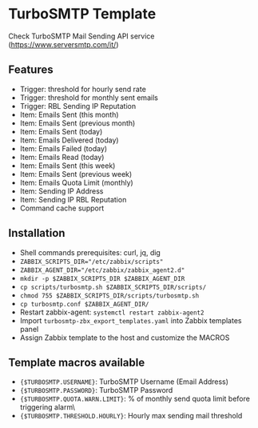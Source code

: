 # TurboSMTP Template
Check TurboSMTP Mail Sending API service (https://www.serversmtp.com/it/)

## Features
- Trigger: threshold for hourly send rate
- Trigger: threshold for monthly sent emails
- Trigger: RBL Sending IP Reputation
- Item: Emails Sent (this month)
- Item: Emails Sent (previous month)
- Item: Emails Sent (today)
- Item: Emails Delivered (today)
- Item: Emails Failed (today)
- Item: Emails Read (today)
- Item: Emails Sent (this week)
- Item: Emails Sent (previous week)
- Item: Emails Quota Limit (monthly)
- Item: Sending IP Address
- Item: Sending IP RBL Reputation
- Command cache support

## Installation
- Shell commands prerequisites: curl, jq, dig
- `ZABBIX_SCRIPTS_DIR="/etc/zabbix/scripts"`
- `ZABBIX_AGENT_DIR="/etc/zabbix/zabbix_agent2.d"`
- `mkdir -p $ZABBIX_SCRIPTS_DIR $ZABBIX_AGENT_DIR`
- `cp scripts/turbosmtp.sh $ZABBIX_SCRIPTS_DIR/scripts/`
- `chmod 755 $ZABBIX_SCRIPTS_DIR/scripts/turbosmtp.sh`
- `cp turbosmtp.conf $ZABBIX_AGENT_DIR/`
- Restart zabbix-agent: `systemctl restart zabbix-agent2`
- Import `turbosmtp-zbx_export_templates.yaml` into Zabbix templates panel
- Assign Zabbix template to the host and customize the MACROS

## Template macros available
- `{$TURBOSMTP.USERNAME}`: TurboSMTP Username (Email Address)
- `{$TURBOSMTP.PASSWORD}`: TurboSMTP Password
- `{$TURBOSMTP.QUOTA.WARN.LIMIT}`: % of monthly send quota limit before triggering alarm\
- `{$TURBOSMTP.THRESHOLD.HOURLY}`: Hourly max sending mail threshold
